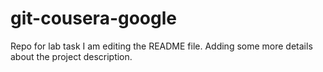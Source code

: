 # git-cousera-google

Repo for lab task
I am editing the README file. Adding some more details about the project description.
